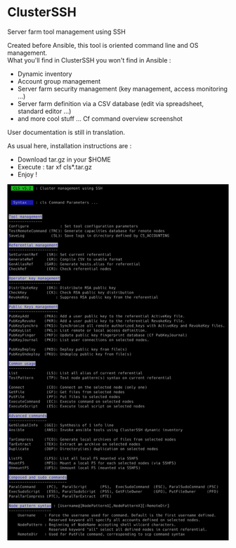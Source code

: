 # ClusterSSH
Server farm tool management using SSH

Created before Ansible, this tool is oriented command line and OS management.</br>
What you'll find in ClusterSSH you won't find in Ansible :
* Dynamic inventory
* Account group management
* Server farm security management (key management, access monitoring ...)
* Server farm definition via a CSV database (edit via spreadsheet, standard editor ...)
* and more cool stuff ... Cf command overview screenshot

User documentation is still in translation. 

As usual here, installation instructions are : 
* Download tar.gz in your $HOME
* Execute : tar xf cls*.tar.gz
* Enjoy !

![](https://github.com/TNZfr/clusterssh/blob/main/Command-Overview.png)
